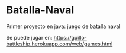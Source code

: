 # Batalla-Naval
Primer proyecto en java: juego de batalla naval

Se puede jugar en: https://guillo-battleship.herokuapp.com/web/games.html
